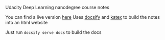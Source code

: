 Udacity Deep Learning nanodegree course notes

You can find a live version [here](http://ibesora.github.io/udacity-deeplearning-notes/)
Uses [docsify](https://docsify.js.org/) and [katex](https://github.com/Khan/KaTeX) to build the notes into an html website

Just run `docsify serve docs` to build the docs